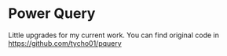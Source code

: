 # Power Query
  Little upgrades for my current work.
  You can find original code in https://github.com/tycho01/pquery
